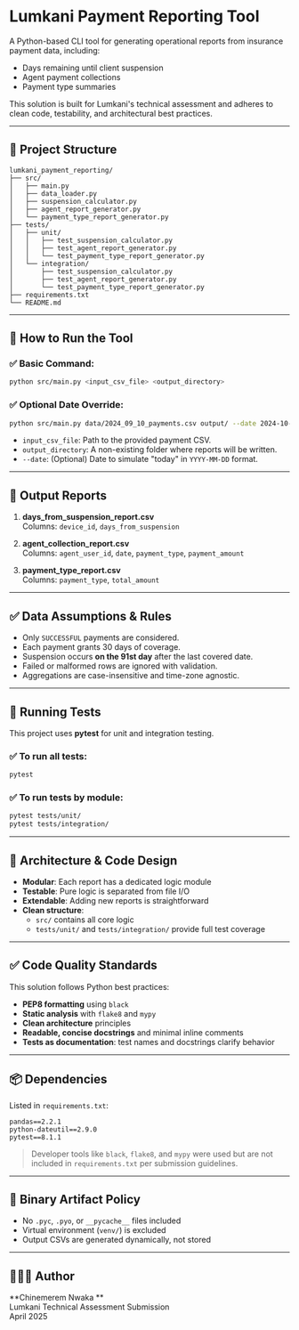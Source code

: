 # Lumkani Payment Reporting Tool

A Python-based CLI tool for generating operational reports from insurance payment data, including:

- Days remaining until client suspension
- Agent payment collections
- Payment type summaries

This solution is built for Lumkani's technical assessment and adheres to clean code, testability, and architectural best practices.

---

## 📁 Project Structure

```
lumkani_payment_reporting/
├── src/
│   ├── main.py
│   ├── data_loader.py
│   ├── suspension_calculator.py
│   ├── agent_report_generator.py
│   └── payment_type_report_generator.py
├── tests/
│   ├── unit/
│   │   ├── test_suspension_calculator.py
│   │   ├── test_agent_report_generator.py
│   │   └── test_payment_type_report_generator.py
│   └── integration/
│       ├── test_suspension_calculator.py
│       ├── test_agent_report_generator.py
│       └── test_payment_type_report_generator.py
├── requirements.txt
└── README.md
```

---

## 🚀 How to Run the Tool

### ✅ Basic Command:

```bash
python src/main.py <input_csv_file> <output_directory>
```

### ✅ Optional Date Override:

```bash
python src/main.py data/2024_09_10_payments.csv output/ --date 2024-10-01
```

- `input_csv_file`: Path to the provided payment CSV.
- `output_directory`: A non-existing folder where reports will be written.
- `--date`: (Optional) Date to simulate "today" in `YYYY-MM-DD` format.

---

## 📝 Output Reports

1. **days_from_suspension_report.csv**  
   Columns: `device_id`, `days_from_suspension`

2. **agent_collection_report.csv**  
   Columns: `agent_user_id`, `date`, `payment_type`, `payment_amount`

3. **payment_type_report.csv**  
   Columns: `payment_type`, `total_amount`

---

## ✅ Data Assumptions & Rules

- Only `SUCCESSFUL` payments are considered.
- Each payment grants 30 days of coverage.
- Suspension occurs **on the 91st day** after the last covered date.
- Failed or malformed rows are ignored with validation.
- Aggregations are case-insensitive and time-zone agnostic.

---

## 🧪 Running Tests

This project uses **pytest** for unit and integration testing.

### ✅ To run all tests:

```bash
pytest
```

### ✅ To run tests by module:

```bash
pytest tests/unit/
pytest tests/integration/
```

---

## 🧱 Architecture & Code Design

- **Modular**: Each report has a dedicated logic module
- **Testable**: Pure logic is separated from file I/O
- **Extendable**: Adding new reports is straightforward
- **Clean structure**:
  - `src/` contains all core logic
  - `tests/unit/` and `tests/integration/` provide full test coverage

---

## ✅ Code Quality Standards

This solution follows Python best practices:

- **PEP8 formatting** using `black`
- **Static analysis** with `flake8` and `mypy`
- **Clean architecture** principles
- **Readable, concise docstrings** and minimal inline comments
- **Tests as documentation**: test names and docstrings clarify behavior

---

## 📦 Dependencies

Listed in `requirements.txt`:

```
pandas==2.2.1
python-dateutil==2.9.0
pytest==8.1.1
```

> Developer tools like `black`, `flake8`, and `mypy` were used but are not included in `requirements.txt` per submission guidelines.

---

## 🔐 Binary Artifact Policy

- No `.pyc`, `.pyo`, or `__pycache__` files included
- Virtual environment (`venv/`) is excluded
- Output CSVs are generated dynamically, not stored

---

## 👨🏾‍💻 Author

**Chinemerem Nwaka **  
Lumkani Technical Assessment Submission  
April 2025
